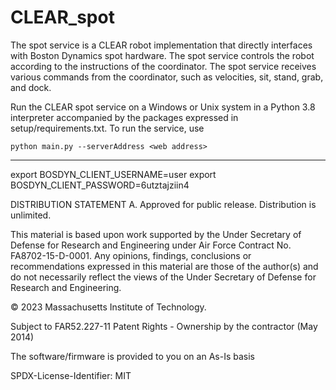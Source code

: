 # CLEAR_spot
The spot service is a CLEAR robot implementation that directly interfaces with Boston Dynamics spot hardware. The spot service controls the robot according to the instructions of the coordinator. The spot service receives various commands from the coordinator, such as velocities, sit, stand, grab, and dock.
 
Run the CLEAR spot service on a Windows or Unix system in a Python 3.8 interpreter accompanied by the packages expressed in setup/requirements.txt. To run the service, use
 
``python main.py --serverAddress <web address>``

-----
export BOSDYN_CLIENT_USERNAME=user
export BOSDYN_CLIENT_PASSWORD=6utztajziin4

DISTRIBUTION STATEMENT A. Approved for public release. Distribution is unlimited.
 
This material is based upon work supported by the Under Secretary of Defense for Research and Engineering under Air Force Contract No. FA8702-15-D-0001. Any opinions, findings, conclusions or recommendations expressed in this material are those of the author(s) and do not necessarily reflect the views of the Under Secretary of Defense for Research and Engineering.

© 2023 Massachusetts Institute of Technology.

Subject to FAR52.227-11 Patent Rights - Ownership by the contractor (May 2014)

The software/firmware is provided to you on an As-Is basis

SPDX-License-Identifier: MIT
